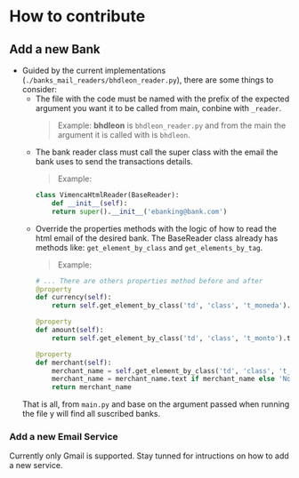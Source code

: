 # How to contribute
  
  ## Add a new Bank
  
  - Guided by the current implementations (`./banks_mail_readers/bhdleon_reader.py`), there are some things to consider:
      - The file with the code must be named with the prefix of the expected argument you want it to be called from main, conbine with `_reader`.
        > Example: __bhdleon__ is `bhdleon_reader.py` and from the main the argument it is called with is `bhdleon`.
      - The bank reader class must call the super class with the email the bank uses to send the transactions details.
        > Example:
        ```python
        class VimencaHtmlReader(BaseReader):
            def __init__(self):
            return super().__init__('ebanking@bank.com')

        ```
      - Override the properties methods with the logic of how to read the html email of the desired bank. The BaseReader class already has methods like: `get_element_by_class` and `get_elements_by_tag`.
        > Example:
        ```python
        # ... There are others properties method before and after
        @property
        def currency(self):
            return self.get_element_by_class('td', 'class', 't_moneda').text

        @property
        def amount(self):
            return self.get_element_by_class('td', 'class', 't_monto').text

        @property
        def merchant(self):
            merchant_name = self.get_element_by_class('td', 'class', 't_comercio')
            merchant_name = merchant_name.text if merchant_name else 'None'
            return merchant_name
        ```
    That is all, from `main.py` and base on the argument passed when running the file y will find all suscribed banks.

  ### Add a new Email Service
  Currently only Gmail is supported. Stay tunned for intructions on how to add a new service.

